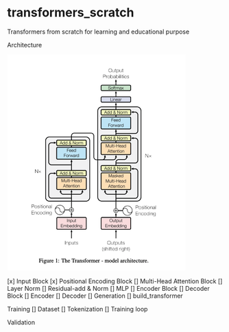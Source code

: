 # transformers_scratch
Transformers from scratch for learning and educational purpose

Architecture

![alt text](image.png)

[x] Input Block
[x] Positional Encoding Block
[] Multi-Head Attention Block
[] Layer Norm
[] Residual-add & Norm
[] MLP
[] Encoder Block
[] Decoder Block
[] Encoder
[] Decoder
[] Generation
[] build_transformer


Training
[] Dataset
[] Tokenization
[] Training loop

Validation


